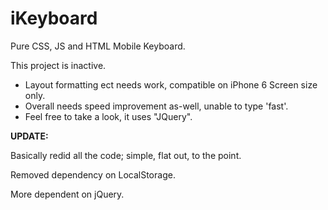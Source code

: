 iKeyboard
=========

Pure CSS, JS and HTML Mobile Keyboard.

  This project is inactive.
  - Layout formatting ect needs work, compatible on iPhone 6 Screen size only.
  - Overall needs speed improvement as-well, unable to type 'fast'.
  - Feel free to take a look, it uses "JQuery".
  

  <b>UPDATE:</b>

Basically redid all the code; simple, flat out, to the point.

Removed dependency on LocalStorage.

More dependent on jQuery.

